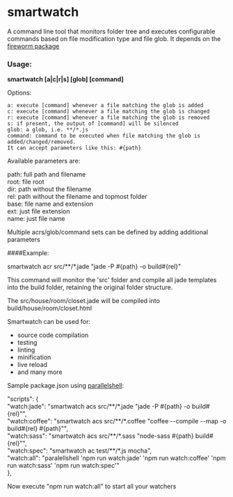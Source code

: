 # smartwatch
A command line tool that monitors folder tree and executes configurable commands based on file modification type and file glob.
It depends on the [fireworm package](https://github.com/airportyh/fireworm)

### Usage:
**smartwatch [a|c|r|s] [glob] [command]**

Options:

    a: execute [command] whenever a file matching the glob is added  
    c: execute [command] whenever a file matching the glob is changed  
    r: execute [command] whenever a file matching the glob is removed  
    s: if present, the output of [command] will be silenced  
    glob: a glob, i.e. **/*.js  
    command: command to be executed when file matching the glob is added/changed/removed.  
    It can accept parameters like this: #{path}

  Available parameters are:

  path: full path and filename  
  root: file root  
  dir: path without the filename  
  rel: path without the filename and topmost folder  
  base: file name and extension  
  ext: just file extension  
  name: just file name  

Multiple acrs/glob/command sets can be defined by adding additional parameters

####Example:

smartwatch acr src/\*\*/*.jade "jade -P #{path} -o build#{rel}"

This command will monitor the 'src' folder and compile all jade templates into the build folder, retaining the original folder structure.

The src/house/room/closet.jade will be compiled into build/house/room/closet.html

Smartwatch can be used for:

* source code compilation
* testing
* linting
* minification
* live reload
* and many more

Sample package.json using [parallelshell](https://github.com/keithamus/parallelshell):

"scripts": {  
  "watch:jade": "smartwatch acs src/\*\*/\*.jade \"jade -P #{path} -o build#{rel}\"",  
  "watch:coffee": "smartwatch acs src/\*\*/\*.coffee \"coffee --compile --map -o build#{rel} #{path}\"",  
  "watch:sass": "smartwatch acs src/\*\*/\*.sass \"node-sass #{path} build#{rel}\"",  
  "watch:spec": "smartwatch ac test/\*\*/\*.js mocha",  
  "watch:all": "paralellshell 'npm run watch:jade' 'npm run watch:coffee' 'npm run watch:sass' 'npm run watch:spec'"  
},

Now execute "npm run watch:all" to start all your watchers

